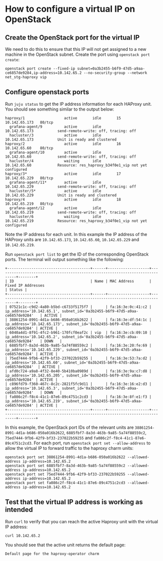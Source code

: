 # How to configure a virtual IP on OpenStack
## Create the OpenStack port for the virtual IP
We need to do this to ensure that this IP will not get assigned to a new machine in the OpenStack subnet. Create the port using `openstack port create`:
```
openstack port create --fixed-ip subnet=0a3b2455-b6f9-47d5-a9aa-ce6857de9284,ip-address=10.142.65.2 --no-security-group --network net_stg-haproxy vip
```

## Configure openstack ports
Run `juju status` to get the IP address information for each HAProxy unit. You should see something similar to the output below:
```
haproxy/1                  active       idle       15       10.142.65.173   80/tcp  
  grafana-agent/9          active       idle                10.142.65.173           send-remote-write: off, tracing: off
  hacluster/3              active       idle                10.142.65.173           Unit is ready and clustered
haproxy/2                  active       idle       16       10.142.65.60    80/tcp  
  grafana-agent/10         active       idle                10.142.65.60            send-remote-write: off, tracing: off
  hacluster/4              waiting      idle                10.142.65.60            Resource: res_haproxy_b34f0e1_vip not yet configured
haproxy/3*                 active       idle       17       10.142.65.229   80/tcp  
  grafana-agent/11*        active       idle                10.142.65.229           send-remote-write: off, tracing: off
  hacluster/5*             active       idle                10.142.65.229           Unit is ready and clustered
haproxy/4                  active       idle       18       10.142.65.219   80/tcp  
  grafana-agent/12         active       idle                10.142.65.219           send-remote-write: off, tracing: off
  hacluster/6              waiting      idle                10.142.65.219           Resource: res_haproxy_b34f0e1_vip not yet configured
```

Note the IP address for each unit. In this example the IP address of the HAProxy units are `10.142.65.173`, `10.142.65.60`, `10.142.65.229` and `10.142.65.219`. 

Run `openstack port list` to get the ID of the corresponding OpenStack ports. The terminal will output something like the following:
```
+--------------------------------------+------+-------------------+------------------------------------------------------------------------------+--------+
| ID                                   | Name | MAC Address       | Fixed IP Addresses                                                           | Status |
+--------------------------------------+------+-------------------+------------------------------------------------------------------------------+--------+
| 07521c1c-c9d2-4a80-b5bd-c6733f5175f7 |      | fa:16:3e:0c:41:c2 | ip_address='10.142.65.1', subnet_id='0a3b2455-b6f9-47d5-a9aa-ce6857de9284'   | ACTIVE |
| 38861254-8991-4d1a-b686-050a016b2622 |      | fa:16:3e:df:54:1c | ip_address='10.142.65.173', subnet_id='0a3b2455-b6f9-47d5-a9aa-ce6857de9284' | ACTIVE |
| 6040a4d1-8f91-4fc2-b961-170fcf0eaf2c | vip  | fa:16:3e:cb:09:10 | ip_address='10.142.65.2', subnet_id='0a3b2455-b6f9-47d5-a9aa-ce6857de9284'   | DOWN   |
| 6885fbf7-8a3d-463b-9a85-5a74f88559c2 |      | fa:16:3e:20:fe:69 | ip_address='10.142.65.229', subnet_id='0a3b2455-b6f9-47d5-a9aa-ce6857de9284' | ACTIVE |
| 75ed7444-9fb6-42f9-bf33-237022b59255 |      | fa:16:3e:53:7a:d2 | ip_address='10.142.65.60', subnet_id='0a3b2455-b6f9-47d5-a9aa-ce6857de9284'  | ACTIVE |
| afd0c724-a9a8-4f32-8e40-5b410ba0989d |      | fa:16:3e:9a:c7:d8 | ip_address='10.142.65.205', subnet_id='0a3b2455-b6f9-47d5-a9aa-ce6857de9284' | ACTIVE |
| c896fd79-f360-467c-8c2c-2821f5fc9d11 |      | fa:16:3e:16:e2:d3 | ip_address='10.142.65.3', subnet_id='0a3b2455-b6f9-47d5-a9aa-ce6857de9284'   | DOWN   |
| fa086c2f-f8c4-41c1-87e6-89c4751c2cd3 |      | fa:16:3e:8f:e1:f3 | ip_address='10.142.65.219', subnet_id='0a3b2455-b6f9-47d5-a9aa-ce6857de9284' | ACTIVE |
+--------------------------------------+------+-------------------+------------------------------------------------------------------------------+--------+
```

In this example, the OpenStack port IDs of the relevant units are `38861254-8991-4d1a-b686-050a016b2622`, `6885fbf7-8a3d-463b-9a85-5a74f88559c2`, `75ed7444-9fb6-42f9-bf33-237022b59255` and `fa086c2f-f8c4-41c1-87e6-89c4751c2cd3`. For each port, run `openstack port set --allow-address` to allow the virtual IP to forward traffic to the haproxy charm units:
```
openstack port set 38861254-8991-4d1a-b686-050a016b2622 --allowed-address ip-address=10.142.65.2
openstack port set 6885fbf7-8a3d-463b-9a85-5a74f88559c2 --allowed-address ip-address=10.142.65.2
openstack port set 75ed7444-9fb6-42f9-bf33-237022b59255 --allowed-address ip-address=10.142.65.2
openstack port set fa086c2f-f8c4-41c1-87e6-89c4751c2cd3 --allowed-address ip-address=10.142.65.2
```

## Test that the virtual IP address is working as intended
Run `curl` to verify that you can reach the active Haproxy unit with the virtual IP address:
```
curl 10.142.65.2
```

You should see that the active unit returns the default page:
```
Default page for the haproxy-operator charm
``` 